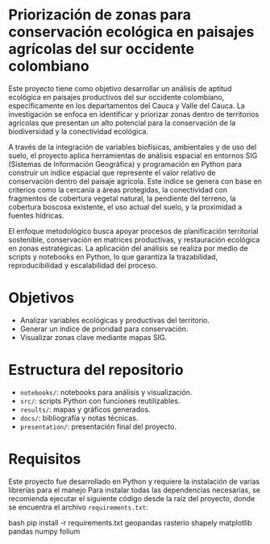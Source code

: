 # Priorización de zonas para conservación ecológica en paisajes agrícolas del sur occidente colombiano

Este proyecto tiene como objetivo desarrollar un análisis de aptitud ecológica en paisajes productivos del sur occidente colombiano, específicamente en los departamentos del Cauca y Valle del Cauca. La investigación se enfoca en identificar y priorizar zonas dentro de territorios agrícolas que presentan un alto potencial para la conservación de la biodiversidad y la conectividad ecológica.

A través de la integración de variables biofísicas, ambientales y de uso del suelo, el proyecto aplica herramientas de análisis espacial en entornos SIG (Sistemas de Información Geográfica) y programación en Python para construir un índice espacial que represente el valor relativo de conservación dentro del paisaje agrícola. Este índice se genera con base en criterios como la cercanía a áreas protegidas, la conectividad con fragmentos de cobertura vegetal natural, la pendiente del terreno, la cobertura boscosa existente, el uso actual del suelo, y la proximidad a fuentes hídricas.

El enfoque metodológico busca apoyar procesos de planificación territorial sostenible, conservación en matrices productivas, y restauración ecológica en zonas estratégicas. La aplicación del análisis se realiza por medio de scripts y notebooks en Python, lo que garantiza la trazabilidad, reproducibilidad y escalabilidad del proceso.

# Objetivos

- Analizar variables ecológicas y productivas del territorio.
- Generar un índice de prioridad para conservación.
- Visualizar zonas clave mediante mapas SIG.

# Estructura del repositorio

- `notebooks/`: notebooks para análisis y visualización.
- `src/`: scripts Python con funciones reutilizables.
- `results/`: mapas y gráficos generados.
- `docs/`: bibliografía y notas técnicas.
- `presentation/`: presentación final del proyecto.

# Requisitos

Este proyecto fue desarrollado en Python y requiere la instalación de varias librerías para el manejo
Para instalar todas las dependencias necesarias, se recomienda ejecutar el siguiente código desde la raíz del proyecto, donde se encuentra el archivo `requirements.txt`:

bash
pip install -r requirements.txt
geopandas
rasterio
shapely
matplotlib
pandas
numpy
folium
